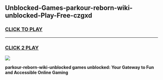 
## Unblocked-Games-parkour-reborn-wiki-unblocked-Play-Free-czgxd
<h3>
<a href="https://premium76.site?title=parkour-reborn-wiki-unblocked&ref=23A">CLICK TO PLAY</a></h3>
<hr>

<h3>
<a href="https://premium76.site?title=parkour-reborn-wiki-unblocked&ref=23A">CLICK 2 PLAY</a>
  
</h3>

<a href="https://premium76.site?title=parkour-reborn-wiki-unblocked&ref=23A"><img src="https://clearcache.store/games.png"></a>


**parkour-reborn-wiki-unblocked games unblocked: Your Gateway to Fun and Accessible Online Gaming**
